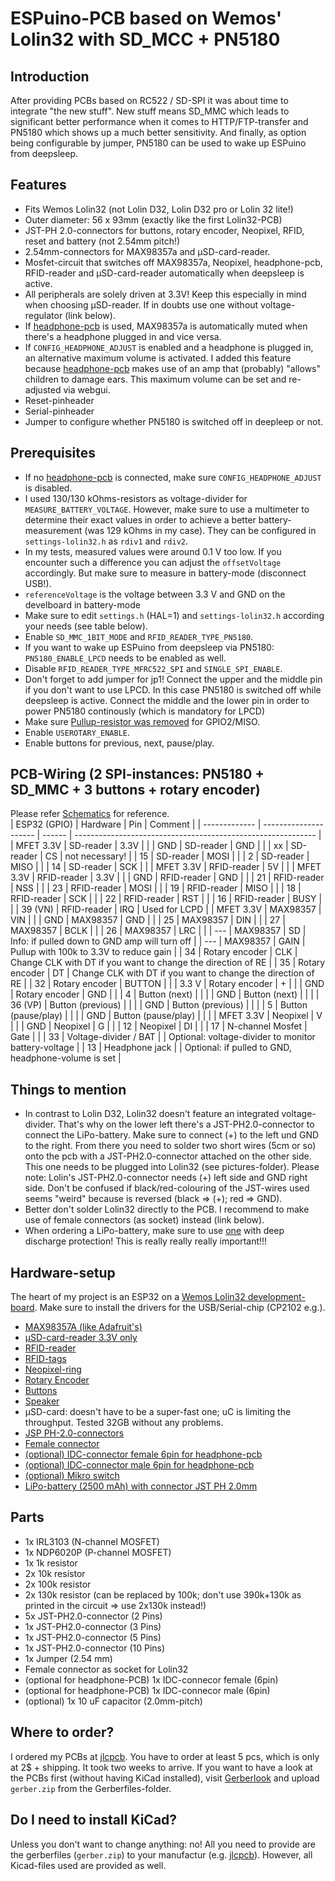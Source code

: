 # ESPuino-PCB based on Wemos' Lolin32 with SD_MCC + PN5180

## Introduction
After providing PCBs based on RC522 / SD-SPI it was about time to integrate "the new stuff". New stuff means SD_MMC which leads to significant better performance when it comes to HTTP/FTP-transfer and PN5180 which shows up a much better sensitivity. And finally, as option being configurable by jumper, PN5180 can be used to wake up ESPuino from deepsleep.

## Features
* Fits Wemos Lolin32 (not Lolin D32, Lolin D32 pro or Lolin 32 lite!)
* Outer diameter: 56 x 93mm (exactly like the first Lolin32-PCB)
* JST-PH 2.0-connectors for buttons, rotary encoder, Neopixel, RFID, reset and battery (not 2.54mm pitch!)
* 2.54mm-connectors for MAX98357a and µSD-card-reader.
* Mosfet-circuit that switches off MAX98357a, Neopixel, headphone-pcb, RFID-reader and µSD-card-reader automatically when deepsleep is active.
* All peripherals are solely driven at 3.3V! Keep this especially in mind when choosing µSD-reader. If in doubts use one without voltage-regulator (link below).
* If [headphone-pcb](https://github.com/biologist79/ESPuino/tree/master/PCBs/Headphone%20with%20PCM5102a%20and%20TDA1308) is used, MAX98357a is automatically muted when there's a headphone plugged in and vice versa.
* If `CONFIG_HEADPHONE_ADJUST` is enabled and a headphone is plugged in, an alternative maximum volume is activated. I added this feature because [headphone-pcb](https://github.com/biologist79/ESPuino/tree/master/PCBs/Headphone%20with%20PCM5102a%20and%20TDA1308) makes use of an amp that (probably) "allows" children to damage ears. This maximum volume can be set and re-adjusted via webgui.
* Reset-pinheader
* Serial-pinheader
* Jumper to configure whether PN5180 is switched off in deepleep or not.

## Prerequisites
* If no [headphone-pcb](https://github.com/biologist79/ESPuino/tree/master/PCBs/Headphone%20with%20PCM5102a%20and%20TDA1308) is connected, make sure `CONFIG_HEADPHONE_ADJUST` is disabled.
* I used 130/130 kOhms-resistors as voltage-divider for `MEASURE_BATTERY_VOLTAGE`. However, make sure to use a multimeter to determine their exact values in order to achieve a better battery-measurement (was 129 kOhms in my case). They can be configured in `settings-lolin32.h` as `rdiv1` and `rdiv2`.
* In my tests, measured values were around 0.1 V too low. If you encounter such a difference you can adjust the `offsetVoltage` accordingly. But make sure to measure in battery-mode (disconnect USB!).
* `referenceVoltage` is the voltage between 3.3 V and GND on the develboard in battery-mode
* Make sure to edit `settings.h` (HAL=1) and `settings-lolin32.h` according your needs (see table below).
* Enable `SD_MMC_1BIT_MODE` and `RFID_READER_TYPE_PN5180`.
* If you want to wake up ESPuino from deepsleep via PN5180: `PN5180_ENABLE_LPCD` needs to be enabled as well.
* Disable `RFID_READER_TYPE_MFRC522_SPI` and `SINGLE_SPI_ENABLE`.
* Don't forget to add jumper for jp1! Connect the upper and the middle pin if you don't want to use LPCD. In this case PN5180 is switched off while deepsleep is active. Connect the middle and the lower pin in order to power PN5180 continously (which is mandatory for LPCD)
* Make sure [Pullup-resistor was removed](https://github.com/biologist79/ESPuino/blob/master/pictures/Pullup-removal.jpg) for GPIO2/MISO.
* Enable `USEROTARY_ENABLE`.
* Enable buttons for previous, next, pause/play.

## PCB-Wiring (2 SPI-instances: PN5180 + SD_MMC + 3 buttons + rotary encoder)
Please refer [Schematics](Pictures/Schematics.pdf) for reference.<br />
| ESP32 (GPIO)  | Hardware              | Pin    | Comment                                                      |
| ------------- | --------------------- | ------ | ------------------------------------------------------------ |
| MFET 3.3V     | SD-reader             | 3.3V   |                                                              |
| GND           | SD-reader             | GND    |                                                              |
| xx            | SD-reader             | CS     | not necessary!                                               |
| 15            | SD-reader             | MOSI   |                                                              |
| 2             | SD-reader             | MISO   |                                                              |
| 14            | SD-reader             | SCK    |                                                              |
| MFET 3.3V     | RFID-reader           | 5V     |                                                              |
| MFET 3.3V     | RFID-reader           | 3.3V   |                                                              |
| GND           | RFID-reader           | GND    |                                                              |
| 21            | RFID-reader           | NSS    |                                                              |
| 23            | RFID-reader           | MOSI   |                                                              |
| 19            | RFID-reader           | MISO   |                                                              |
| 18            | RFID-reader           | SCK    |                                                              |
| 22            | RFID-reader           | RST    |                                                              |
| 16            | RFID-reader           | BUSY   |                                                              |
| 39 (VN)       | RFID-reader           | IRQ    | Used for LCPD                                                |
| MFET 3.3V     | MAX98357              | VIN    |                                                              |
| GND           | MAX98357              | GND    |                                                              |
| 25            | MAX98357              | DIN    |                                                              |
| 27            | MAX98357              | BCLK   |                                                              |
| 26            | MAX98357              | LRC    |                                                              |
| ---           | MAX98357              | SD     | Info: if pulled down to GND amp will turn off                |
| ---           | MAX98357              | GAIN   | Pullup with 100k to 3.3V to reduce gain                      |
| 34            | Rotary encoder        | CLK    | Change CLK with DT if you want to change the direction of RE |
| 35            | Rotary encoder        | DT     | Change CLK with DT if you want to change the direction of RE |
| 32            | Rotary encoder        | BUTTON |                                                              |
| 3.3 V         | Rotary encoder        | +      |                                                              |
| GND           | Rotary encoder        | GND    |                                                              |
| 4             | Button (next)         |        |                                                              |
| GND           | Button (next)         |        |                                                              |
| 36 (VP)       | Button (previous)     |        |                                                              |
| GND           | Button (previous)     |        |                                                              |
| 5             | Button (pause/play)   |        |                                                              |
| GND           | Button (pause/play)   |        |                                                              |
| MFET 3.3V     | Neopixel              | V      |                                                              |
| GND           | Neopixel              | G      |                                                              |
| 12            | Neopixel              | DI     |                                                              |
| 17            | N-channel Mosfet      | Gate   |                                                              |
| 33            | Voltage-divider / BAT |        | Optional: voltage-divider to monitor battery-voltage         |
| 13            | Headphone jack        |        | Optional: if pulled to GND, headphone-volume is set          |

## Things to mention
* In contrast to Lolin D32, Lolin32 doesn't feature an integrated voltage-divider. That's why on the lower left there's a JST-PH2.0-connector to connect the LiPo-battery. Make sure to connect (+) to the left und GND to the right. From there you need to solder two short wires (5cm or so) onto the pcb with a JST-PH2.0-connector attached on the other side. This one needs to be plugged into Lolin32 (see pictures-folder). Please note: Lolin's JST-PH2.0-connector needs (+) left side and GND right side. Don't be confused if black/red-colouring of the JST-wires used seems "weird" because is reversed (black => (+); red => GND).
* Better don't solder Lolin32 directly to the PCB. I recommend to make use of female connectors (as socket) instead (link below).
* When ordering a LiPo-battery, make sure to use [one](https://www.eremit.de/p/eremit-3-7v-2500mah-lipo-104050-jst-ph-2-0mm) with deep discharge protection! This is really really really important!!!

## Hardware-setup
The heart of my project is an ESP32 on a [Wemos Lolin32 development-board](https://www.ebay.de/itm/4MB-Flash-WEMOS-Lolin32-V1-0-0-WIFI-Bluetooth-Card-Based-ESP-32-ESP-WROOM-32/162716855489). Make sure to install the drivers for the USB/Serial-chip (CP2102 e.g.).
* [MAX98357A (like Adafruit's)](https://de.aliexpress.com/item/32999952454.html)
* [µSD-card-reader 3.3V only](https://www.ebay.de/itm/Micro-SPI-Kartenleser-Card-Reader-2GB-SD-8GB-SDHC-Card-3-3V-ESP8266-Arduino-NEU/333796577968)
* [RFID-reader](https://www.amazon.de/CUHAWUDBA-Pn5180-Iso15693-Frequenz-Schreiber-Wie-Gezeigt/dp/B07VT1GZ4S?tag=espuino-21)
* [RFID-tags](https://www.amazon.de/AZDelivery-Keycard-56MHz-Schlüsselkarte-Karte/dp/B07TVJPTM7?tag=espuino-21)
* [Neopixel-ring](https://de.aliexpress.com/item/32673883645.html)
* [Rotary Encoder](https://de.aliexpress.com/item/33041814942.html)
* [Buttons](https://de.aliexpress.com/item/32896285438.html)
* [Speaker](https://www.visaton.de/de/produkte/chassiszubehoer/breitband-systeme/fr-7-4-ohm)
* µSD-card: doesn't have to be a super-fast one; uC is limiting the throughput. Tested 32GB without any problems.
* [JSP PH-2.0-connectors](https://de.aliexpress.com/item/32968344273.html)
* [Female connector](https://de.aliexpress.com/item/32724478308.html)
* [(optional) IDC-connector female 6pin for headphone-pcb](https://de.aliexpress.com/item/33029492417.html)
* [(optional) IDC-connector male 6pin for headphone-pcb](https://de.aliexpress.com/item/1005001400147026.html)
* [(optional) Mikro switch](https://www.ebay.de/itm/10x-Mini-Taster-Drucktaster-klein-Mikroschalter-6x6x5mm-Arduino-Raspberry-Pi/333273061003)
* [LiPo-battery (2500 mAh) with connector JST PH 2.0mm](https://www.eremit.de/p/eremit-3-7v-2500mah-lipo-104050-jst-ph-2-0mm)

## Parts
* 1x IRL3103 (N-channel MOSFET)
* 1x NDP6020P (P-channel MOSFET)
* 1x 1k resistor
* 2x 10k resistor
* 2x 100k resistor
* 2x 130k resistor (can be replaced by 100k; don't use 390k+130k as printed in the circuit => use 2x130k instead!)
* 5x JST-PH2.0-connector (2 Pins)
* 1x JST-PH2.0-connector (3 Pins)
* 1x JST-PH2.0-connector (5 Pins)
* 1x JST-PH2.0-connector (10 Pins)
* 1x Jumper (2.54 mm)
* Female connector as socket for Lolin32
* (optional for headphone-PCB) 1x IDC-connecor female (6pin)
* (optional for headphone-PCB) 1x IDC-connecor male (6pin)
* (optional) 1x 10 uF capacitor (2.0mm-pitch)

## Where to order?
I ordered my PCBs at [jlcpcb](https://jlcpcb.com/). You have to order at least 5 pcs, which is only at 2$ + shipping. It took two weeks to arrive. If you want to have a look at the PCBs first (without having KiCad installed), visit [Gerberlook](https://www.gerblook.org/) and upload `gerber.zip` from the Gerberfiles-folder.

## Do I need to install KiCad?
Unless you don't want to change anything: no! All you need to provide are the gerberfiles (`gerber.zip`) to your manufactur (e.g. [jlcpcb](https://jlcpcb.com/)). However, all Kicad-files used are provided as well.
